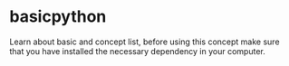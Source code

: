 # basicpython

Learn about basic and concept list, before using this concept make sure that you have installed the necessary dependency in your computer.